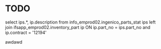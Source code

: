 # TODO

select ips.\*,
ip.description
from info_emprod02.ingenico_parts_stat ips left join ifsapp_emprod02.inventory_part ip ON ip.part_no = ips.part_no and ip.contract = '12194'

awdawd
